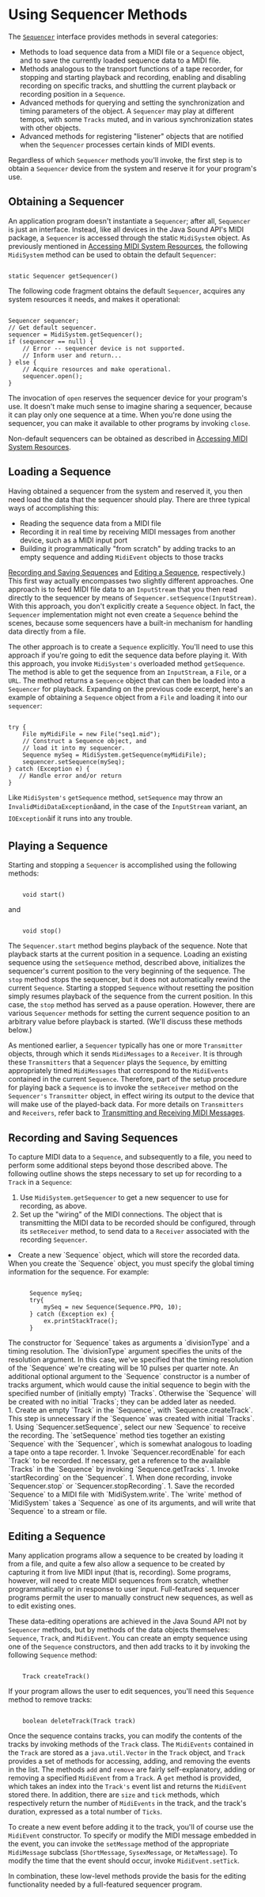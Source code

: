 
# Using Sequencer Methods

The 
[`Sequencer`](https://docs.oracle.com/javase/8/docs/api/javax/sound/midi/Sequencer.html) interface provides methods in several categories:

- <a name="124593" id="124593"></a>Methods to load sequence data from a MIDI file or a `Sequence` object, and to save the currently loaded sequence data to a MIDI file.
- <a name="124594" id="124594"></a>Methods analogous to the transport functions of a tape recorder, for stopping and starting playback and recording, enabling and disabling recording on specific tracks, and shuttling the current playback or recording position in a `Sequence`.
- <a name="124595" id="124595"></a>Advanced methods for querying and setting the synchronization and timing parameters of the object. A `Sequencer` may play at different tempos, with some `Tracks` muted, and in various synchronization states with other objects.
- <a name="124596" id="124596"></a>Advanced methods for registering "listener" objects that are notified when the `Sequencer` processes certain kinds of MIDI events.

<a name="124597" id="124597"></a> Regardless of which `Sequencer` methods you'll invoke, the first step is to obtain a `Sequencer` device from the system and reserve it for your program's use.

<a name="124598" id="124598"></a>

## Obtaining a Sequencer

<a name="124599" id="124599"></a> An application program doesn't instantiate a `Sequencer`; after all, `Sequencer` is just an interface. Instead, like all devices in the Java Sound API's MIDI package, a `Sequencer` is accessed through the static `MidiSystem` object. As previously mentioned in 
[Accessing MIDI System Resources](accessing-MIDI.html), the following `MidiSystem` method can be used to obtain the default `Sequencer`:

```

static Sequencer getSequencer()

```

<a name="124604" id="124604"></a> The following code fragment obtains the default `Sequencer`, acquires any system resources it needs, and makes it operational:

```

Sequencer sequencer;
// Get default sequencer.
sequencer = MidiSystem.getSequencer(); 
if (sequencer == null) {
    // Error -- sequencer device is not supported.
    // Inform user and return...
} else {
    // Acquire resources and make operational.
    sequencer.open();
}

```

<a name="124615" id="124615"></a> The invocation of `open` reserves the sequencer device for your program's use. It doesn't make much sense to imagine sharing a sequencer, because it can play only one sequence at a time. When you're done using the sequencer, you can make it available to other programs by invoking `close`.

<a name="124616" id="124616"></a> Non-default sequencers can be obtained as described in 
[Accessing MIDI System Resources](accessing-MIDI.html).

<a name="124620" id="124620"></a>

## Loading a Sequence

<a name="124621" id="124621"></a> Having obtained a sequencer from the system and reserved it, you then need load the data that the sequencer should play. There are three typical ways of accomplishing this:

- <a name="124622" id="124622"></a>Reading the sequence data from a MIDI file
- <a name="124623" id="124623"></a>Recording it in real time by receiving MIDI messages from another device, such as a MIDI input port
- <a name="124624" id="124624"></a>Building it programmatically "from scratch" by adding tracks to an empty sequence and adding `MidiEvent` objects to those tracks

[Recording and Saving Sequences](#124654) and [Editing a Sequence](#124674), respectively.) This first way actually encompasses two slightly different approaches. One approach is to feed MIDI file data to an `InputStream` that you then read directly to the sequencer by means of `Sequencer.setSequence(InputStream)`. With this approach, you don't explicitly create a `Sequence` object. In fact, the `Sequencer` implementation might not even create a `Sequence` behind the scenes, because some sequencers have a built-in mechanism for handling data directly from a file.

<a name="124632" id="124632"></a> The other approach is to create a `Sequence` explicitly. You'll need to use this approach if you're going to edit the sequence data before playing it. With this approach, you invoke `MidiSystem's` overloaded method `getSequence`. The method is able to get the sequence from an `InputStream`, a `File`, or a `URL`. The method returns a `Sequence` object that can then be loaded into a `Sequencer` for playback. Expanding on the previous code excerpt, here's an example of obtaining a `Sequence` object from a `File` and loading it into our `sequencer`:

```

try {
    File myMidiFile = new File("seq1.mid");
    // Construct a Sequence object, and
    // load it into my sequencer.
    Sequence mySeq = MidiSystem.getSequence(myMidiFile);
    sequencer.setSequence(mySeq);
} catch (Exception e) {
   // Handle error and/or return
}

```

<a name="124642" id="124642"></a> Like `MidiSystem's` `getSequence` method, `setSequence` may throw an `InvalidMidiDataException`&#226;&#128;&#148;and, in the case of the `InputStream` variant, an `IOException`&#226;&#128;&#148;if it runs into any trouble.

<a name="124643" id="124643"></a>

## Playing a Sequence

<a name="124644" id="124644"></a> Starting and stopping a `Sequencer` is accomplished using the following methods:

```

    void start()

```

<a name="124646" id="124646"></a> and

```

    void stop()

```

<a name="124648" id="124648"></a> The `Sequencer.start` method begins playback of the sequence. Note that playback starts at the current position in a sequence. Loading an existing sequence using the `setSequence` method, described above, initializes the sequencer's current position to the very beginning of the sequence. The `stop` method stops the sequencer, but it does not automatically rewind the current `Sequence`. Starting a stopped `Sequence` without resetting the position simply resumes playback of the sequence from the current position. In this case, the `stop` method has served as a pause operation. However, there are various `Sequencer` methods for setting the current sequence position to an arbitrary value before playback is started. (We'll discuss these methods below.)

<a name="124649" id="124649"></a> As mentioned earlier, a `Sequencer` typically has one or more `Transmitter` objects, through which it sends `MidiMessages` to a `Receiver`. It is through these `Transmitters` that a `Sequencer` plays the `Sequence`, by emitting appropriately timed `MidiMessages` that correspond to the `MidiEvents` contained in the current `Sequence`. Therefore, part of the setup procedure for playing back a `Sequence` is to invoke the `setReceiver` method on the `Sequencer's` `Transmitter` object, in effect wiring its output to the device that will make use of the played-back data. For more details on `Transmitters` and `Receivers`, refer back to 
[Transmitting and Receiving MIDI Messages](MIDI-messages.html).

<a name="124654" id="124654"></a>

## Recording and Saving Sequences

<a name="124655" id="124655"></a> To capture MIDI data to a `Sequence`, and subsequently to a file, you need to perform some additional steps beyond those described above. The following outline shows the steps necessary to set up for recording to a `Track` in a `Sequence`:

1. <a name="124656" id="124656"></a>Use `MidiSystem.getSequencer` to get a new sequencer to use for recording, as above.
1. <a name="124657" id="124657"></a>Set up the "wiring" of the MIDI connections. The object that is transmitting the MIDI data to be recorded should be configured, through its `setReceiver` method, to send data to a `Receiver` associated with the recording `Sequencer`.
<li><a name="124658" id="124658"></a>Create a new `Sequence` object, which will store the recorded data. When you create the `Sequence` object, you must specify the global timing information for the sequence. For example:
<pre><code>
      Sequence mySeq;
      try{
          mySeq = new Sequence(Sequence.PPQ, 10);
      } catch (Exception ex) { 
          ex.printStackTrace(); 
      }
</code></pre>
<a name="124666" id="124666"></a> The constructor for `Sequence` takes as arguments a `divisionType` and a timing resolution. The `divisionType` argument specifies the units of the resolution argument. In this case, we've specified that the timing resolution of the `Sequence` we're creating will be 10 pulses per quarter note. An additional optional argument to the `Sequence` constructor is a number of tracks argument, which would cause the initial sequence to begin with the specified number of (initially empty) `Tracks`. Otherwise the `Sequence` will be created with no initial `Tracks`; they can be added later as needed.</li>
1. <a name="124667" id="124667"></a>Create an empty `Track` in the `Sequence`, with `Sequence.createTrack`. This step is unnecessary if the `Sequence` was created with initial `Tracks`.
1. <a name="124668" id="124668"></a>Using `Sequencer.setSequence`, select our new `Sequence` to receive the recording. The `setSequence` method ties together an existing `Sequence` with the `Sequencer`, which is somewhat analogous to loading a tape onto a tape recorder.
1. <a name="124669" id="124669"></a>Invoke `Sequencer.recordEnable` for each `Track` to be recorded. If necessary, get a reference to the available `Tracks` in the `Sequence` by invoking `Sequence.getTracks`.
1. <a name="124670" id="124670"></a>Invoke `startRecording` on the `Sequencer`.
1. <a name="124671" id="124671"></a>When done recording, invoke `Sequencer.stop` or `Sequencer.stopRecording`.
1. <a name="124672" id="124672"></a>Save the recorded `Sequence` to a MIDI file with `MidiSystem.write`. The `write` method of `MidiSystem` takes a `Sequence` as one of its arguments, and will write that `Sequence` to a stream or file.

<a name="124674" id="124674"></a>

## Editing a Sequence

<a name="124675" id="124675"></a> Many application programs allow a sequence to be created by loading it from a file, and quite a few also allow a sequence to be created by capturing it from live MIDI input (that is, recording). Some programs, however, will need to create MIDI sequences from scratch, whether programmatically or in response to user input. Full-featured sequencer programs permit the user to manually construct new sequences, as well as to edit existing ones.

<a name="124676" id="124676"></a> These data-editing operations are achieved in the Java Sound API not by `Sequencer` methods, but by methods of the data objects themselves: `Sequence`, `Track`, and `MidiEvent`. You can create an empty sequence using one of the `Sequence` constructors, and then add tracks to it by invoking the following `Sequence` method:

```

    Track createTrack() 

```

If your program allows the user to edit sequences, you'll need this `Sequence` method to remove tracks:

```

    boolean deleteTrack(Track track) 

```

<a name="124680" id="124680"></a> Once the sequence contains tracks, you can modify the contents of the tracks by invoking methods of the `Track` class. The `MidiEvents` contained in the `Track` are stored as a `java.util.Vector` in the `Track` object, and `Track` provides a set of methods for accessing, adding, and removing the events in the list. The methods `add` and `remove` are fairly self-explanatory, adding or removing a specified `MidiEvent` from a `Track`. A `get` method is provided, which takes an index into the `Track's` event list and returns the `MidiEvent` stored there. In addition, there are `size` and `tick` methods, which respectively return the number of `MidiEvents` in the track, and the track's duration, expressed as a total number of `Ticks`.

<a name="124681" id="124681"></a> To create a new event before adding it to the track, you'll of course use the `MidiEvent` constructor. To specify or modify the MIDI message embedded in the event, you can invoke the `setMessage` method of the appropriate `MidiMessage` subclass (`ShortMessage`, `SysexMessage`, or `MetaMessage`). To modify the time that the event should occur, invoke `MidiEvent.setTick`.

<a name="124682" id="124682"></a> In combination, these low-level methods provide the basis for the editing functionality needed by a full-featured sequencer program.

<a name="124684" id="124684"></a>
